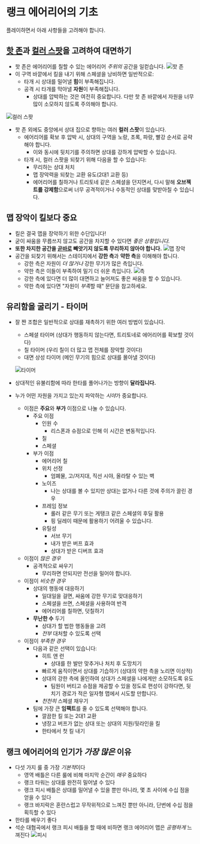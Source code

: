 # 랭크 에어리어의 기초

플레이하면서 아래 사항들을 고려해야 합니다.

## <u>핫 존</u>과 <u>컬러 스팟</u>을 고려하여 대면하기

- 핫 존은 에어리어를 칠할 수 있는 에어리어 _주위의_ 공간을 일컫습니다.
  ![핫 존](./assets/hot_zone.png)
- 이 구역 바깥에서 킬을 내기 위해 스페셜을 낭비하면 일반적으로:
  - 타개 시 상대를 밀어낼 **힘**이 부족해집니다.
  - 공격 시 타개를 막아낼 **자원**이 부족해집니다.
    - 상대를 압박하는 것은 여전히 중요합니다. 다만 핫 존 바깥에서 자원을 너무 많이 소모하지 않도록 주의해야 합니다.

![컬러 스팟](./assets/color_spots.png)

- 핫 존 외에도 중앙에서 상대 집으로 향하는 여러 **컬러 스팟**이 있습니다.
  - 에어리어를 확보 후 압박 시, 상대의 구역을 노랑, 초록, 파랑, 빨강 순서로 공략해야 합니다.
    - 이와 동시에 뒷치기를 주의하면 상대를 강하게 압박할 수 있습니다.
  - 타개 시, 컬러 스팟을 되찾기 위해 다음을 할 수 있습니다:
    - 무리하는 상대 처치
    - 맵 장악력을 되찾는 교환 유도(2대1 교환 등)
    - 에어리어를 칠하거나 트리토네 같은 스페셜을 던지면서, 다시 말해 **오브젝트를 강제함**으로써 너무 공격적이거나 수동적인 상대를 맞받아칠 수 있습니다.

## 맵 장악이 킬보다 중요

- 킬은 결국 맵을 장악하기 위한 수단입니다!
- 굳이 싸움을 무릅쓰지 않고도 공간을 차지할 수 있다면 _좋은 상황입니다._
- **또한 차지한 공간을 <u>곧바로</u> 빼앗기지 않도록 무리하지 않아야 합니다.**
  ![맵 장악](./assets/map_control-kr.png)
- 공간을 되찾기 위해서는 스테이지에서 **강한 측**과 **약한 측**을 이해해야 합니다.
  - 강한 측은 자원이 _더 많거나_ 강한 무기가 많은 측입니다.
  - 약한 측은 이들이 부족하여 밀기 더 쉬운 측입니다.
    ![측](./assets/sides-kr.png)
  - 강한 측에 있다면 더 많이 대면하고 늘어져도 좋은 싸움을 할 수 있습니다.
  - 약한 측에 있다면 "자원이 *부족*할 때" 문단을 참고하세요.

## 유리함을 굴리기 - 타이머

- 잘 짠 조합은 일반적으로 상대를 재촉하기 위한 여러 방법이 있습니다.

  - 스페셜 타이머 (상대가 행동하지 않는다면, 트리토네로 에어리어를 확보할 것이다)
  - 칠 타이머 (우리 칠이 더 많고 맵 전체를 장악할 것이다)
  - 대면 상성 타이머 (메인 무기의 힘으로 상대를 몰아낼 것이다)

  ![타이머](./assets/timer-kr.png)

- 상대적인 유불리함에 따라 한타를 풀어나가는 방향이 **달라집니다.**
- 누가 어떤 자원을 가지고 있는지 파악하는 *시야*가 중요합니다.
  - 이점은 **주요**와 **부가** 이점으로 나눌 수 있습니다.
    - 주요 이점
      - 인원 수
        - 리스폰과 슈점으로 인해 이 시간은 변동적입니다.
      - 칠
      - 스페셜
    - 부가 이점
      - 에어리어 칠
      - 위치 선정
        - 엄폐물, 고/저지대, 직선 시야, 올라탈 수 있는 벽
      - 노이즈
        - 나는 상대를 볼 수 있지만 상대는 없거나 다른 것에 주의가 끌린 경우
      - 프레임 정보
        - 롤러 같은 무기 또는 게탱크 같은 스페셜의 후딜 활용
        - 핑 딜레이 때문에 활용하기 어려울 수 있습니다.
      - 유틸성
        - 서브 무기
        - 내가 받은 버프 효과
        - 상대가 받은 디버프 효과
  - 이점이 _많은 경우_
    - 공격적으로 싸우기
      - 무리하면 안되지만 전선을 밀어야 합니다.
  - 이점이 _비슷한 경우_
    - 상대의 행동에 대응하기
      - 일대일을 걸면, 싸움에 강한 무기로 맞대응하기
      - 스페셜을 쓰면, 스페셜을 사용하여 반격
      - 에어리어를 칠하면, 덧칠하기
    - **무난한 수** 두기
      - 상대가 할 법한 행동들을 고려
      - _전부_ 대처할 수 있도록 선택
  - 이점이 _부족한 경우_
    - 다음과 같은 선택이 있습니다:
      - 히트 앤 런
        - 상대를 한 발만 맞추거나 처치 후 도망치기
      - 빠르게 움직이면서 상대를 기습하기 (상대의 약한 측을 노리면 이상적)
      - 상대의 강한 측에 올인하여 상대가 스페셜을 나에게만 소모하도록 유도
        - 팀원이 버티고 슈점을 제공할 수 있을 정도로 편성이 강하다면, 뒷치기 경로가 적은 일자형 맵에서 시도할 만합니다.
      - _천천히_ 스페셜 채우기
    - 팀에 가장 큰 **임팩트**를 줄 수 있도록 선택해야 합니다.
      - 깔끔한 킬 또는 2대1 교환
      - 냉장고 버프가 없는 상대 또는 상대의 지원/뒷라인을 킬
      - 한타에서 첫 킬 내기

## 랭크 에어리어의 인기가 _가장 많은_ 이유

- 다섯 가지 룰 중 가장 *기본적*이다
  - 영역 배틀은 다른 룰에 비해 마지막 순간이 _매우_ 중요하다
  - 랭크 타워는 상대를 완전히 밀어낼 수 있다
  - 랭크 피시 배틀은 상대를 밀어낼 수 있을 뿐만 아니라, 몇 초 사이에 수십 점을 얻을 수 있다
  - 랭크 바지락은 혼란스럽고 무작위적으로 느껴진 뿐만 아니라, 단번에 수십 점을 획득할 수 있다
- 한타를 배우기 좋다
- 석순 대협곡에서 랭크 피시 배틀을 할 때에 비하면 랭크 에어리어 맵은 _공평하게_ 느껴진다
  ![피시](./assets/rainmaker-kr.png)
